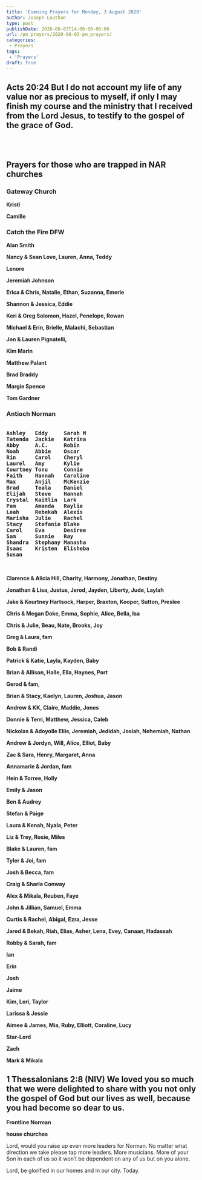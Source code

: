 ```yaml
---
title: 'Evening Prayers for Monday, 3 August 2020'
author: Joseph Louthan
type: post
publishDate: 2020-08-03T14:00:00-06:00
url: /pm_prayers/2020-08-03-pm_prayers/
categories:
 - Prayers
tags:
 - 'Prayers'
draft: true
---
```

## Acts 20:24 But I do not account my life of any value nor as precious to myself, if only I may finish my course and the ministry that I received from the Lord Jesus, to testify to the gospel of the grace of God.

<pre><b>

</b></pre>

## Prayers for those who are trapped in NAR churches

### Gateway Church

**Kristi**

**Camille**

### Catch the Fire DFW

**Alan Smith**

**Nancy & Sean Love, Lauren, Anna, Teddy**

**Lenore** 

**Jeremiah Johnson**

**Erica & Chris, Natalie, Ethan, Suzanna, Emerie**

**Shannon & Jessica, Eddie**

**Keri & Greg Solomon, Hazel, Penelope, Rowan**

**Michael & Erin, Brielle, Malachi, Sebastian**

**Jon & Lauren Pignatelli,**

**Kim Marin**

**Matthew Palant**

**Brad Braddy**

**Margie Spence**

**Tom Gardner**

### Antioch Norman

<pre><b>
Ashley   Eddy     Sarah M  
Tatenda  Jackie   Katrina
Abby     A.C.     Robin    
Noah     Abbie    Oscar
Rin      Carol    Cheryl   
Laurel   Amy      Kylie
Courtney Tonu     Connie
Faith    Hannah   Caroline    
Max      Anjil    McKenzie
Brad     Teala    Daniel   
Elijah   Steve    Hannah
Crystal  Kaitlin  Lark     
Pam      Amanda   Raylie
Leah     Rebekah  Alexis   
Marisha  Julie    Rachel  
Stacy    Stefanie Blake
Carol    Eva      Desiree  
Sam      Sunnie   Ray
Shandra  Stephany Manasha
Isaac    Kristen  Elisheba
Susan    


</b></pre>

**Clarence & Alicia Hill, Charity, Harmony, Jonathan, Destiny**

**Jonathan & Lisa, Justus, Jerod, Jayden, Liberty, Jude, Laylah**

**Jake & Kourtney Hartsock, Harper, Braxton, Kooper, Sutton, Preslee**

**Chris & Megan Doke, Emma, Sophie, Alice, Bella, Isa**

**Chris & Julie, Beau, Nate, Brooks, Joy**

**Greg & Laura, fam**

**Bob & Randi**

**Patrick & Katie, Layla, Kayden, Baby**

**Brian & Allison, Halle, Ella, Haynes, Port**

**Gerod & fam,**

**Brian & Stacy, Kaelyn, Lauren, Joshua, Jason**

**Andrew & KK, Claire, Maddie, Jones**

**Donnie & Terri, Matthew, Jessica, Caleb**

**Nickolas & Adoyolle Eliis, Jeremiah, Jedidah, Josiah, Nehemiah, Nathan**

**Andrew & Jordyn, Will, Alice, Elliot, Baby**

**Zac & Sara, Henry, Margaret, Anna**

**Annamarie & Jordan, fam**

**Hein & Torree, Holly**

**Emily & Jason**

**Ben & Audrey**

**Stefan & Paige**

**Laura & Kenah, Nyala, Peter**

**Liz & Trey, Rosie, Miles**

**Blake & Lauren, fam**

**Tyler & Joi, fam**

**Josh & Becca, fam**

**Craig & Sharla Conway**

**Alex & Mikala, Reuben, Faye**

**John & Jillian, Samuel, Emma**

**Curtis & Rachel, Abigal, Ezra, Jesse**

**Jared & Bekah, Riah, Elias, Asher, Lena, Evey, Canaan, Hadassah**

**Robby & Sarah, fam**

**Ian**

**Erin**

**Josh**

**Jaime**

**Kim, Lori, Taylor**

**Larissa & Jessie**

**Aimee & James, Mia, Ruby, Elliott, Coraline, Lucy**

**Star-Lord**

**Zach**

**Mark & Mikala**

## 1 Thessalonians 2:8 (NIV) We loved you so much that we were delighted to share with you not only the gospel of God but our lives as well, because you had become so dear to us.

**Frontline Norman**

**house churches** 

Lord, would you raise up even more leaders for Norman. No matter what direction we take please tap more leaders.  More musicians. More of your Son in each of us so it won’t be dependent on any of us but on you alone.  

Lord, be glorified in our homes and in our city. Today. 

